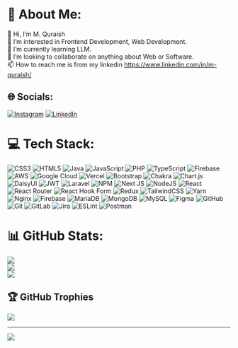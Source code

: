 # 💫 About Me:
👋 Hi, I’m M. Quraish<br>👀 I’m interested in Frontend Development, Web Development.<br>🌱 I’m currently learning LLM.<br>💞️ I’m looking to collaborate on anything about Web or Software.<br>📫 How to reach me is from my linkedin https://www.linkedin.com/in/m-quraish/


## 🌐 Socials:
[![Instagram](https://img.shields.io/badge/Instagram-%23E4405F.svg?logo=Instagram&logoColor=white)](https://instagram.com/https://instagram.com/quraishiye) [![LinkedIn](https://img.shields.io/badge/LinkedIn-%230077B5.svg?logo=linkedin&logoColor=white)](https://linkedin.com/in/https://www.linkedin.com/in/m-quraish/) 

# 💻 Tech Stack:
![CSS3](https://img.shields.io/badge/css3-%231572B6.svg?style=plastic&logo=css3&logoColor=white) ![HTML5](https://img.shields.io/badge/html5-%23E34F26.svg?style=plastic&logo=html5&logoColor=white) ![Java](https://img.shields.io/badge/java-%23ED8B00.svg?style=plastic&logo=openjdk&logoColor=white) ![JavaScript](https://img.shields.io/badge/javascript-%23323330.svg?style=plastic&logo=javascript&logoColor=%23F7DF1E) ![PHP](https://img.shields.io/badge/php-%23777BB4.svg?style=plastic&logo=php&logoColor=white) ![TypeScript](https://img.shields.io/badge/typescript-%23007ACC.svg?style=plastic&logo=typescript&logoColor=white) ![Firebase](https://img.shields.io/badge/firebase-%23039BE5.svg?style=plastic&logo=firebase) ![AWS](https://img.shields.io/badge/AWS-%23FF9900.svg?style=plastic&logo=amazon-aws&logoColor=white) ![Google Cloud](https://img.shields.io/badge/GoogleCloud-%234285F4.svg?style=plastic&logo=google-cloud&logoColor=white) ![Vercel](https://img.shields.io/badge/vercel-%23000000.svg?style=plastic&logo=vercel&logoColor=white) ![Bootstrap](https://img.shields.io/badge/bootstrap-%238511FA.svg?style=plastic&logo=bootstrap&logoColor=white) ![Chakra](https://img.shields.io/badge/chakra-%234ED1C5.svg?style=plastic&logo=chakraui&logoColor=white) ![Chart.js](https://img.shields.io/badge/chart.js-F5788D.svg?style=plastic&logo=chart.js&logoColor=white) ![DaisyUI](https://img.shields.io/badge/daisyui-5A0EF8?style=plastic&logo=daisyui&logoColor=white) ![JWT](https://img.shields.io/badge/JWT-black?style=plastic&logo=JSON%20web%20tokens) ![Laravel](https://img.shields.io/badge/laravel-%23FF2D20.svg?style=plastic&logo=laravel&logoColor=white) ![NPM](https://img.shields.io/badge/NPM-%23CB3837.svg?style=plastic&logo=npm&logoColor=white) ![Next JS](https://img.shields.io/badge/Next-black?style=plastic&logo=next.js&logoColor=white) ![NodeJS](https://img.shields.io/badge/node.js-6DA55F?style=plastic&logo=node.js&logoColor=white) ![React](https://img.shields.io/badge/react-%2320232a.svg?style=plastic&logo=react&logoColor=%2361DAFB) ![React Router](https://img.shields.io/badge/React_Router-CA4245?style=plastic&logo=react-router&logoColor=white) ![React Hook Form](https://img.shields.io/badge/React%20Hook%20Form-%23EC5990.svg?style=plastic&logo=reacthookform&logoColor=white) ![Redux](https://img.shields.io/badge/redux-%23593d88.svg?style=plastic&logo=redux&logoColor=white) ![TailwindCSS](https://img.shields.io/badge/tailwindcss-%2338B2AC.svg?style=plastic&logo=tailwind-css&logoColor=white) ![Yarn](https://img.shields.io/badge/yarn-%232C8EBB.svg?style=plastic&logo=yarn&logoColor=white) ![Nginx](https://img.shields.io/badge/nginx-%23009639.svg?style=plastic&logo=nginx&logoColor=white) ![Firebase](https://img.shields.io/badge/firebase-a08021?style=plastic&logo=firebase&logoColor=ffcd34) ![MariaDB](https://img.shields.io/badge/MariaDB-003545?style=plastic&logo=mariadb&logoColor=white) ![MongoDB](https://img.shields.io/badge/MongoDB-%234ea94b.svg?style=plastic&logo=mongodb&logoColor=white) ![MySQL](https://img.shields.io/badge/mysql-4479A1.svg?style=plastic&logo=mysql&logoColor=white) ![Figma](https://img.shields.io/badge/figma-%23F24E1E.svg?style=plastic&logo=figma&logoColor=white) ![GitHub](https://img.shields.io/badge/github-%23121011.svg?style=plastic&logo=github&logoColor=white) ![Git](https://img.shields.io/badge/git-%23F05033.svg?style=plastic&logo=git&logoColor=white) ![GitLab](https://img.shields.io/badge/gitlab-%23181717.svg?style=plastic&logo=gitlab&logoColor=white) ![Jira](https://img.shields.io/badge/jira-%230A0FFF.svg?style=plastic&logo=jira&logoColor=white) ![ESLint](https://img.shields.io/badge/ESLint-4B3263?style=plastic&logo=eslint&logoColor=white) ![Postman](https://img.shields.io/badge/Postman-FF6C37?style=plastic&logo=postman&logoColor=white)
# 📊 GitHub Stats:
![](https://github-readme-stats.vercel.app/api?username=LuckDay21&theme=synthwave&hide_border=false&include_all_commits=true&count_private=true)<br/>
![](https://github-readme-streak-stats.herokuapp.com/?user=LuckDay21&theme=synthwave&hide_border=false)<br/>
![](https://github-readme-stats.vercel.app/api/top-langs/?username=LuckDay21&theme=synthwave&hide_border=false&include_all_commits=true&count_private=true&layout=compact)

## 🏆 GitHub Trophies
![](https://github-profile-trophy.vercel.app/?username=LuckDay21&theme=synthwave&no-frame=false&no-bg=true&margin-w=4)

---
[![](https://visitcount.itsvg.in/api?id=LuckDay21&icon=5&color=11)](https://visitcount.itsvg.in)

<!-- Proudly created with GPRM ( https://gprm.itsvg.in ) -->
